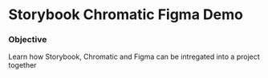 # Storybook Chromatic Figma Demo

### Objective

Learn how Storybook, Chromatic and Figma can be intregated into a project together
